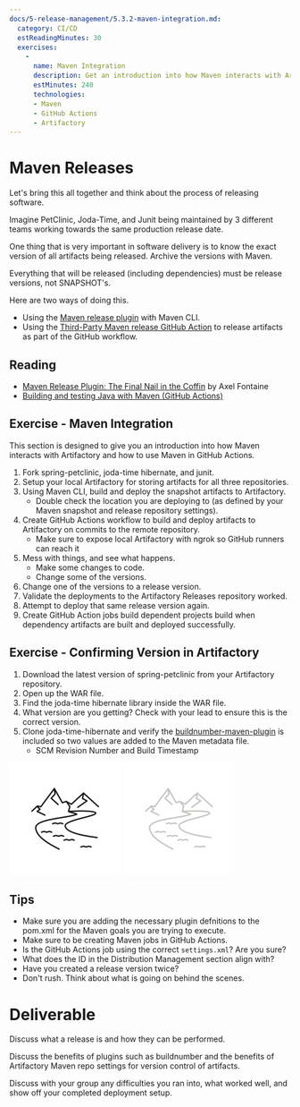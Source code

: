 ```yaml
---
docs/5-release-management/5.3.2-maven-integration.md:
  category: CI/CD
  estReadingMinutes: 30
  exercises:
    -
      name: Maven Integration
      description: Get an introduction into how Maven interacts with Artifactory and how to use Maven in GitHub Actions. Fork several projects, use GitHub Actions to create GitHub workflow jobs that build these projects, deploy artifacts to Artifactory, set up jobs to build on commit, make changes and observe the results.
      estMinutes: 240
      technologies:
      - Maven
      - GitHub Actions
      - Artifactory
---
```


# Maven Releases

Let's bring this all together and think about the process of releasing software.

Imagine PetClinic, Joda-Time, and Junit being maintained by 3 different teams working towards the same production release date.

One thing that is very important in software delivery is to know the exact version of all artifacts being released. Archive the versions with Maven.

Everything that will be released (including dependencies) must be release versions, not SNAPSHOT's.

Here are two ways of doing this.

- Using the [Maven release plugin](http://maven.apache.org/maven-release/maven-release-plugin/) with Maven CLI.
- Using the [Third-Party Maven release GitHub Action](https://github.com/marketplace/actions/java-maven-release) to release artifacts as part of the GitHub workflow.

## Reading

- [Maven Release Plugin: The Final Nail in the Coffin](https://axelfontaine.com/blog/final-nail.html) by Axel Fontaine
- [Building and testing Java with Maven (GitHub Actions)](https://docs.github.com/en/actions/automating-builds-and-tests/building-and-testing-java-with-maven)

## Exercise - Maven Integration

This section is designed to give you an introduction into how Maven interacts with Artifactory and how to use Maven in GitHub Actions.

1. Fork spring-petclinic, joda-time hibernate, and junit.
2. Setup your local Artifactory for storing artifacts for all three repositories.  
3. Using Maven CLI, build and deploy the snapshot artifacts to Artifactory.
    - Double check the location you are deploying to (as defined by your Maven snapshot and release repository settings).
4. Create GitHub Actions workflow to build and deploy artifacts to Artifactory on commits to the remote repository.
    - Make sure to expose local Artifactory with ngrok so GitHub runners can reach it
5. Mess with things, and see what happens.
    - Make some changes to code.
    - Change some of the versions.
6. Change one of the versions to a release version.
7. Validate the deployments to the Artifactory Releases repository worked.
8. Attempt to deploy that same release version again.
9. Create GitHub Action jobs build dependent projects build when dependency artifacts are built and deployed successfully.

## Exercise - Confirming Version in Artifactory

1. Download the latest version of spring-petclinic from your Artifactory repository.
2. Open up the WAR file.
3. Find the joda-time hibernate library inside the WAR file.
4. What version are you getting? Check with your lead to ensure this is the correct version.
5. Clone joda-time-hibernate and verify the [buildnumber-maven-plugin](http://www.mojohaus.org/buildnumber-maven-plugin/usage.html) is included so two values are added to the Maven metadata file.
    - SCM Revision Number and Build Timestamp

![river image](img5/river_light.svg ':size=100x100 :class=light-mode-icon :alt= river image; light mode')
![river image](img5/river_dark.svg ':size=100x100 :class=dark-mode-icon :alt= river image; dark mode')

## Tips

- Make sure you are adding the necessary plugin defnitions to the pom.xml for the Maven goals you are trying to execute.
- Make sure to be creating Maven jobs in GitHub Actions.
- Is the GitHub Actions job using the correct `settings.xml`? Are you sure?
- What does the ID in the Distribution Management section align with?
- Have you created a release version twice?
- Don't rush. Think about what is going on behind the scenes.

# Deliverable

Discuss what a release is and how they can be performed.

Discuss the benefits of plugins such as buildnumber and the benefits of Artifactory Maven repo settings for version control of artifacts.

Discuss with your group any difficulties you ran into, what worked well, and show off your completed deployment setup.
